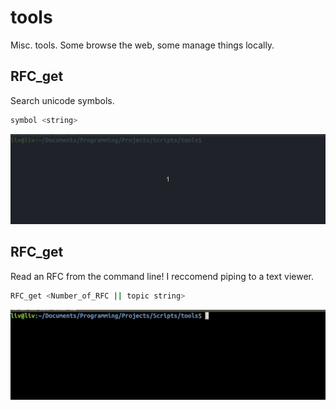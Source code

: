 # tools
Misc. tools. Some browse the web, some manage things locally.

## RFC_get
Search unicode symbols. 
```bash
symbol <string>
```
![](../img/symbol.gif)

## RFC_get
Read an RFC from the command line! I reccomend piping to a text viewer.  
```bash
RFC_get <Number_of_RFC || topic string>
```
![](../img/RFC_get.gif)
